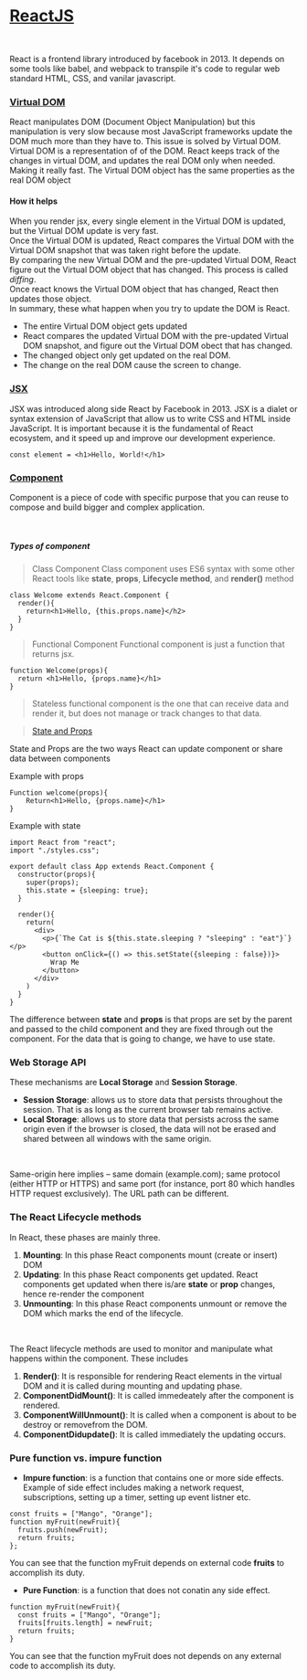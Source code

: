 # [ReactJS](https://reactjs.org/docs/hello-world.html)

<br>

React is a frontend library introduced by facebook in 2013. It depends on some tools like babel, and webpack to transpile it's code to regular web standard HTML, CSS, and vanilar javascript.

### [Virtual DOM](https://www.codecademy.com/article/react-virtual-dom)


React manipulates DOM (Document Object Manipulation) but this manipulation is very slow because most JavaScript frameworks update the DOM much more than they have to. This issue is solved by Virtual DOM. Virtual DOM is a representation of of the DOM. React keeps track of the changes in virtual DOM, and updates the real DOM only when needed. Making it really fast. The Virtual DOM object has the same properties as the real DOM object

#### How it helps

When you render jsx, every single element in the Virtual DOM is updated, but the Virtual DOM update is very fast.
<br>
Once the Virtual DOM is updated, React compares the Virtual DOM with the Virtual DOM snapshot that was taken right before the update. 
<br>
By comparing the new Virtual DOM and the pre-updated Virtual DOM, React figure out the Virtual DOM object that has changed. This process is called _diffing_.
<br>
Once react knows the Virtual DOM object that has changed, React then updates those object. 
<br>
In summary, these what happen when you try to update the DOM is React.

- The entire Virtual DOM object gets updated
- React compares the updated Virtual DOM with the pre-updated Virtual DOM snapshot, and figure out the Virtual DOM obect that has changed.
- The changed object only get updated on the real DOM.
- The change on the real DOM cause the screen to change.

### [JSX](https://reactjs.org/docs/introducing-jsx.html)

JSX was introduced along side React by Facebook in 2013. JSX is a dialet or syntax extension of JavaScript that allow us to write CSS and HTML inside JavaScript. It is important because it is the fundamental of React ecosystem, and it speed up and improve our development experience.

```
const element = <h1>Hello, World!</h1>

```

### [Component](https://reactjs.org/docs/components-and-props.html)

Component is a piece of code with specific purpose that you can reuse to compose and build bigger and complex application.

<br>

##### Types of component
> Class Component
Class component uses ES6 syntax with some other React tools like **state**, **props**, **Lifecycle method**, and **render()** method

```
class Welcome extends React.Component {
  render(){
    return<h1>Hello, {this.props.name}</h2>
  }
}
```

> Functional Component
Functional component is just a function that returns jsx.

```
function Welcome(props){
  return <h1>Hello, {props.name}</h1>
}
```

> Stateless functional component is the one that can receive data and render it, but does not manage or track changes to that data.

> [State and Props](https://www.freecodecamp.org/news/react-js-for-beginners-props-state-explained/)

State and Props are the two ways React can update component or share data between components

Example with props

```
Function welcome(props){
	Return<h1>Hello, {props.name}</h1>
}
```

Example with state

```
import React from "react";
import "./styles.css";

export default class App extends React.Component {
  constructor(props){
    super(props);
    this.state = {sleeping: true};
  }

  render(){
    return(
      <div>
        <p>{`The Cat is ${this.state.sleeping ? "sleeping" : "eat"}`}</p>
        <button onClick={() => this.setState({sleeping : false})}>
          Wrap Me
        </button>
      </div>
    )
  }
}

```

The difference between **state** and **props** is that props are set by the parent and passed to the child component and they are fixed through out the component. For the data that is going to change, we have to use state.

### Web Storage API

These mechanisms are **Local Storage** and **Session Storage**.
- **Session Storage**: allows us to store data that persists throughout the session. That is as long as the current browser tab remains active.
- **Local Storage**: allows us to store data that persists across the same origin even if the browser is closed, the data will not be erased and shared between all windows with the same origin.

<br>

Same-origin here implies – same domain (example.com); same protocol (either HTTP or HTTPS) and same port (for instance, port 80 which handles HTTP request exclusively). The URL path can be different.

### The React Lifecycle methods
In React, these phases are mainly three.
1. **Mounting**: In this phase React components mount (create or insert) DOM
2. **Updating**: In this phase React components get updated. React components get updated when there is/are **state** or **prop** changes, hence re-render the component
3. **Unmounting**: In this phase React components unmount or remove the DOM which marks the end of the lifecycle. 

<br>

The React lifecycle methods are used to monitor and manipulate what happens within the component. These includes
1. **Render()**: It is responsible for rendering React elements in the virtual DOM and it is called during mounting and updating phase.
2. **ComponentDidMount()**: It is called immedeately after the component is rendered.
3. **ComponentWillUnmount()**: It is called when a component is about to be destroy or removefrom the DOM.
4. **ComponentDidupdate()**: It is called immediately the updating occurs.

### Pure function vs. impure function
- **Impure function**: is a function that contains one or more side effects. Example of side effect includes making a network request, subscriptions, setting up a timer, setting up event listner etc.
```
const fruits = ["Mango", "Orange"];
function myFruit(newFruit){
  fruits.push(newFruit);
  return fruits;
};
```
You can see that the function myFruit depends on external code **fruits** to accomplish its duty.

- **Pure Function**: is a function that does not conatin any side effect.
```
function myFruit(newFruit){
  const fruits = ["Mango", "Orange"]; 
  fruits[fruits.length] = newFruit;
  return fruits;
}
```
You can see that the function myFruit does not depends on any external code to accomplish its duty.


